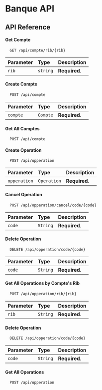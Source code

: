
# Banque API


## API Reference

#### Get Compte

```http
  GET /api/compte/rib/{rib}
```

| Parameter | Type     | Description                |
| :-------- | :------- | :------------------------- |
| `rib` | `string` | **Required**. |

#### Create Compte

```http
  POST /api/compte
```

| Parameter | Type     | Description                       |
| :-------- | :------- | :-------------------------------- |
| `compte`      | `Compte` | **Required**. |

#### Get All Comptes

```http
  POST /api/compte
```

#### Create Operation

```http
  POST /api/opperation
```

| Parameter | Type     | Description                       |
| :-------- | :------- | :-------------------------------- |
| `opperation`      | `Operation` | **Required**. |

#### Cancel Operation

```http
  POST /api/opperation/cancel/code/{code}
```

| Parameter | Type     | Description                       |
| :-------- | :------- | :-------------------------------- |
| `code`      | `String` | **Required**. |

#### Delete Operation

```http
  DELETE /api/opperation/code/{code}
```

| Parameter | Type     | Description                       |
| :-------- | :------- | :-------------------------------- |
| `code`      | `String` | **Required**. |

#### Get All Operations by Compte's Rib

```http
  POST /api/opperation/rib/{rib}
```

| Parameter | Type     | Description                       |
| :-------- | :------- | :-------------------------------- |
| `rib`      | `String` | **Required**. |


#### Delete Operation

```http
  DELETE /api/opperation/code/{code}
```

| Parameter | Type     | Description                       |
| :-------- | :------- | :-------------------------------- |
| `code`      | `String` | **Required**. |

#### Get All Operations

```http
  POST /api/opperation
```

